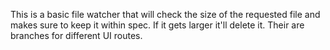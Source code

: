 This is a basic file watcher that will check the size of the requested file and makes sure to keep it within spec. If it gets larger it'll delete it. Their are branches for different UI routes. 
